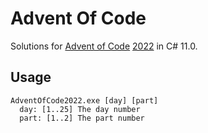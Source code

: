 # Advent Of Code

Solutions for [Advent of Code](https://adventofcode.com) [2022](https://adventofcode.com/2022) in C# 11.0.

## Usage

    AdventOfCode2022.exe [day] [part]
      day: [1..25] The day number
      part: [1..2] The part number
